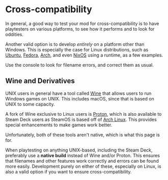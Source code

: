 # Cross-compatibility

In general, a good way to test your mod for cross-compatibility is to have
playtesters on various platforms, to see how it performs and to look for
oddities.

Another valid option is to develop *entirely* on a platform other than Windows.
This is especially the case for Linux distributions, such as
[Ubuntu](https://ubuntu.com/desktop), [Fedora](https://fedoraproject.org/),
[Arch](https://archlinux.org/), and even [NixOS](https://nixos.org/) using
a runtime, as a few examples.

Use the console to look for filename errors, and correct them as usual.

## Wine and Derivatives

UNIX users in general have a tool called [Wine](https://www.winehq.org) that
allows users to run Windows games on UNIX. This includes macOS, since that
is based on UNIX to some capacity.

A fork of Wine exclusive to Linux users is
[Proton](https://github.com/ValveSoftware/Proton), which is also available
to Steam Deck users as SteamOS is based off of
[Arch Linux](https://archlinux.org/). This provides special enhancements to
make games work better.

Unfortunately, both of these tools aren't native, which is what this page is
for.

When playtesting on anything UNIX-based, including the Steam Deck, preferably
use a **native build** instead of Wine and/or Proton. This ensures that
filenames and other features work correctly and errors can be found more
easily. Development purely on either of these, especially on Linux, is also a
valid option if you want to ensure cross-compatibility.
